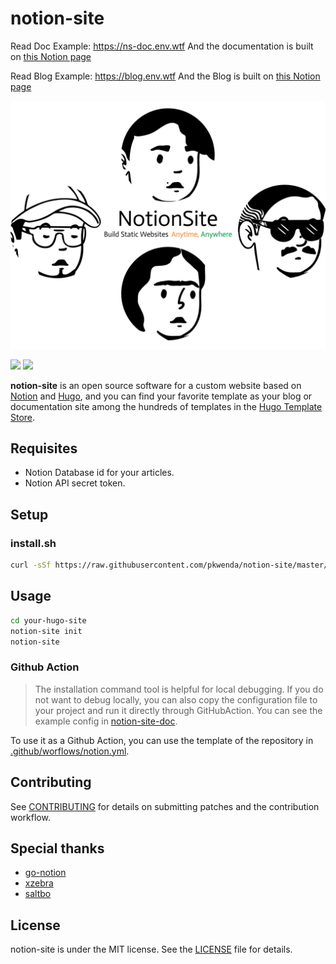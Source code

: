 # notion-site

Read  Doc Example: https://ns-doc.env.wtf  And the documentation is built on [this Notion page](https://zhuangwenda.notion.site/2bd00e5dfff3449ba81e0142f8af9bbb?v=065c41ad42be4683966e10f476e60afd) 

Read Blog Example: https://blog.env.wtf  And the Blog is built on [this Notion page](https://zhuangwenda.notion.site/f72e3dd931c541269f75f5e34d7638b9?v=52579f2229084082a7d5cdc4a6ef7418) 

![](img/notion-site.png)

[![](https://img.shields.io/github/v/release/pkwenda/notion-site.svg)](https://github.com/pkwenda/notion-site/releases)
[![](https://img.shields.io/github/license/pkwenda/notion-site.svg)](https://github.com/pkwenda/notion-site/blob/master/LICENSE)

**notion-site** is an open source software for a custom website based on [Notion](https://www.notion.so/) and [Hugo](https://gohugo.io/), and you can find your favorite template as your blog or documentation site among the hundreds of templates in the [Hugo Template Store](https://themes.gohugo.io/).

## Requisites
- Notion Database id for your articles.
- Notion API secret token.


## Setup

### install.sh

```bash
curl -sSf https://raw.githubusercontent.com/pkwenda/notion-site/master/install.sh | sh
```
 

## Usage



```bash
cd your-hugo-site
notion-site init
notion-site
```

### Github Action

> The installation command tool is helpful for local debugging. If you do not want to debug locally, you can also copy the configuration file to your project and run it directly through GitHubAction. You can see the example config in [notion-site-doc](https://github.com/pkwenda/notion-site-doc/tree/main/.github/workflows).

To use it as a Github Action, you can use the template  of the repository
in [.github/worflows/notion.yml](.github/workflows/notion.yml).

## Contributing

See [CONTRIBUTING](CONTRIBUTING.md) for details on submitting patches and the contribution workflow.

## Special thanks

- [go-notion](https://github.com/dstotijn/go-notion)
- [xzebra](https://github.com/xzebra)
- [saltbo](https://github.com/saltbo)


 
## License

notion-site is under the MIT license. See the [LICENSE](/LICENSE) file for details.
